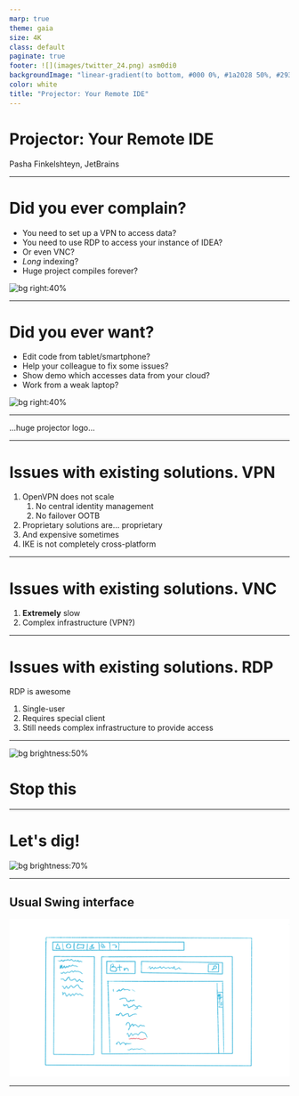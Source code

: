 ```yaml
---
marp: true
theme: gaia
size: 4K
class: default
paginate: true
footer: ![](images/twitter_24.png) asm0di0
backgroundImage: "linear-gradient(to bottom, #000 0%, #1a2028 50%, #293845 100%)"
color: white
title: "Projector: Your Remote IDE"
---
```

<!--
_class: lead
_paginate: false
-->

<style>
.hljs-variable { color: lightblue }
.hljs-string { color: lightgreen }
.hljs-params { color: lightpink }
</style>

# <!-- fit --> Projector: Your Remote IDE

Pasha Finkelshteyn, JetBrains

---

# <!-- fit --> Did you ever complain?

- You need to set up a VPN to access data?
- You need to use RDP to access your instance of IDEA?
- Or even VNC?
- *Long* indexing?
- Huge project compiles forever?

![bg right:40%](https://source.unsplash.com/y6HpQzW87Vc)

---

# Did you ever want?

- Edit code from tablet/smartphone?
- Help your colleague to fix some issues?
- Show demo which accesses data from your cloud?
- Work from a weak laptop?

![bg right:40%](https://source.unsplash.com/UP7JSnodG2M)

---
<!--
_class: lead
-->
...huge projector logo...

---

# Issues with existing solutions. VPN

1. OpenVPN does not scale
    1. No central identity management
    1. No failover OOTB
1. Proprietary solutions are… proprietary
1. And expensive sometimes
1. IKE is not completely cross-platform

---

# Issues with existing solutions. VNC

1. **Extremely** slow
2. Complex infrastructure (VPN?)

---

# Issues with existing solutions. RDP

RDP is awesome

1. Single-user
1. Requires special client
2. Still needs complex infrastructure to provide access

---

![bg brightness:50%](https://source.unsplash.com/jyoSxjUE22g)

# Stop this

---

# Let's dig!

![bg brightness:70%](https://source.unsplash.com/bV5AnCQgeUY)

---

## Usual Swing interface
![bg height:75%](images/swing_interface.png)

---

